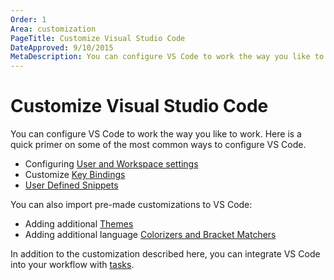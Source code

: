 ```yaml
---
Order: 1
Area: customization
PageTitle: Customize Visual Studio Code
DateApproved: 9/10/2015
MetaDescription: You can configure VS Code to work the way you like to work.  Here is a quick primer on some of the most common ways to configure VS Code.
---
```


# Customize Visual Studio Code
You can configure VS Code to work the way you like to work.  Here is a quick primer on some of the most common ways to configure VS Code.
* Configuring [User and Workspace settings](/docs/customization/userandworkspace.md)
* Customize [Key Bindings](/docs/customization/keybindings.md)
* [User Defined Snippets](/docs/customization/userdefinedsnippets.md)

You can also import pre-made customizations to VS Code:
* Adding additional [Themes](/docs/customization/themes.md)
* Adding additional language [Colorizers and Bracket Matchers](/docs/customization/colorizer.md)
 
In addition to the customization described here, you can integrate VS Code into your workflow with [tasks](/docs/editor/tasks.md).



